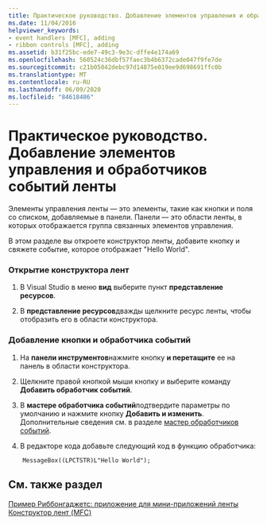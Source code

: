 ```yaml
---
title: Практическое руководство. Добавление элементов управления и обработчиков событий ленты
ms.date: 11/04/2016
helpviewer_keywords:
- event handlers [MFC], adding
- ribbon controls [MFC], adding
ms.assetid: b31f25bc-ede7-49c3-9e3c-dffe4e174a69
ms.openlocfilehash: 560524c36dbf57faec3b4b6372cade047f9fe7de
ms.sourcegitcommit: c21b05042debc97d14875e019ee9d698691ffc0b
ms.translationtype: MT
ms.contentlocale: ru-RU
ms.lasthandoff: 06/09/2020
ms.locfileid: "84618486"
---
```

# <a name="how-to-add-ribbon-controls-and-event-handlers"></a>Практическое руководство. Добавление элементов управления и обработчиков событий ленты

Элементы управления ленты — это элементы, такие как кнопки и поля со списком, добавляемые в панели. Панели — это области ленты, в которых отображается группа связанных элементов управления.

В этом разделе вы откроете конструктор ленты, добавите кнопку и свяжете событие, которое отображает "Hello World".

### <a name="to-open-the-ribbon-designer"></a>Открытие конструктора лент

1. В Visual Studio в меню **вид** выберите пункт **представление ресурсов**.

1. В **представление ресурсов**дважды щелкните ресурс ленты, чтобы отобразить его в области конструктора.

### <a name="to-add-a-button-and-an-event-handler"></a>Добавление кнопки и обработчика событий

1. На **панели инструментов**нажмите кнопку **и перетащите** ее на панель в области конструктора.

1. Щелкните правой кнопкой мыши кнопку и выберите команду **Добавить обработчик событий**.

1. В **мастере обработчика событий**подтвердите параметры по умолчанию и нажмите кнопку **Добавить и изменить**. Дополнительные сведения см. в разделе [мастер обработчиков событий](../ide/event-handler-wizard.md).

1. В редакторе кода добавьте следующий код в функцию обработчика:

```
    MessageBox((LPCTSTR)L"Hello World");
```

## <a name="see-also"></a>См. также раздел

[Пример Риббонгаджетс: приложение для мини-приложений ленты](../overview/visual-cpp-samples.md)<br/>
[Конструктор лент (MFC)](ribbon-designer-mfc.md)
